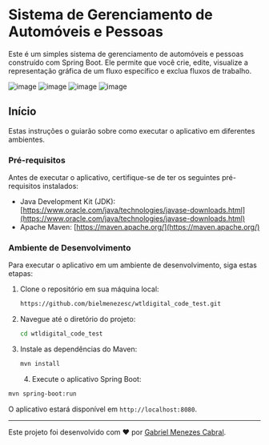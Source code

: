 # Sistema de Gerenciamento de Automóveis e Pessoas

Este é um simples sistema de gerenciamento de automóveis e pessoas construído com Spring Boot. Ele permite que você crie, edite, visualize a representação gráfica de um fluxo específico e exclua fluxos de trabalho.

![image](https://i.imgur.com/0H8tR1J.png)
![image](https://i.imgur.com/PVacpy9.png)
![image](https://i.imgur.com/ekncLQc.png)
![image](https://i.imgur.com/cshvUY1.png)

## Início

Estas instruções o guiarão sobre como executar o aplicativo em diferentes ambientes.

### Pré-requisitos

Antes de executar o aplicativo, certifique-se de ter os seguintes pré-requisitos instalados:

- Java Development Kit (JDK): [https://www.oracle.com/java/technologies/javase-downloads.html](https://www.oracle.com/java/technologies/javase-downloads.html)
- Apache Maven: [https://maven.apache.org/](https://maven.apache.org/)

### Ambiente de Desenvolvimento

Para executar o aplicativo em um ambiente de desenvolvimento, siga estas etapas:

1. Clone o repositório em sua máquina local:

   ```bash
   https://github.com/bielmenezesc/wtldigital_code_test.git
   ```

2. Navegue até o diretório do projeto:

   ```bash
   cd wtldigital_code_test
   ```
  
3. Instale as dependências do Maven:

   ```bash
   mvn install
   ```
   4. Execute o aplicativo Spring Boot:

  ```bash
  mvn spring-boot:run
  ```

O aplicativo estará disponível em `http://localhost:8080`.

---
Este projeto foi desenvolvido com ❤️ por [Gabriel Menezes Cabral](https://github.com/bielmenezesc).
